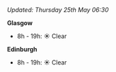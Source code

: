 *Updated: Thursday 25th May 06:30*

**Glasgow**

* 8h - 19h: :sunny: Clear

**Edinburgh**

* 8h - 19h: :sunny: Clear
